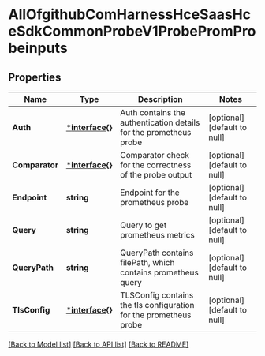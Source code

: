 # AllOfgithubComHarnessHceSaasHceSdkCommonProbeV1ProbePromProbeinputs

## Properties
Name | Type | Description | Notes
------------ | ------------- | ------------- | -------------
**Auth** | [***interface{}**](interface{}.md) | Auth contains the authentication details for the prometheus probe | [optional] [default to null]
**Comparator** | [***interface{}**](interface{}.md) | Comparator check for the correctness of the probe output | [optional] [default to null]
**Endpoint** | **string** | Endpoint for the prometheus probe | [optional] [default to null]
**Query** | **string** | Query to get prometheus metrics | [optional] [default to null]
**QueryPath** | **string** | QueryPath contains filePath, which contains prometheus query | [optional] [default to null]
**TlsConfig** | [***interface{}**](interface{}.md) | TLSConfig contains the tls configuration for the prometheus probe | [optional] [default to null]

[[Back to Model list]](../README.md#documentation-for-models) [[Back to API list]](../README.md#documentation-for-api-endpoints) [[Back to README]](../README.md)

